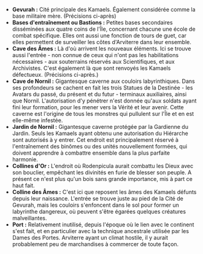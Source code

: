 - **Gevurah :** Cité principale des Kamaels. Également considérée comme la base militaire mère. (Précisions ci-après)
- **Bases d'entraînement ou Bastions :** Petites bases secondaires disséminées aux quatre coins de l'Île, concernant chacune une école de combat spécifique. Elles ont aussi une fonction de tours de guet, car elles permettent de surveiller les côtes d'Arviterre dans leur ensemble.
- **Cave des Âmes :** Là d'où arrivent les nouveaux éléments. Ici se trouve aussi l'entrée - non connue de ceux qui n'ont pas les habilitations nécessaires - aux souterrains réservés aux Scientifiques, et aux Archivistes. C'est également là que sont renvoyés les Kamaels défectueux. (Précisions ci-après.)
- **Cave de Nornil :** Gigantesque caverne aux couloirs labyrinthiques. Dans ses profondeurs se cachent en fait les trois Statues de la Destinée - les Avatars du passé, du présent et du futur - terminaux auxiliaires, ainsi que Nornil. L'autorisation d'y pénétrer n'est donnée qu'aux soldats ayant fini leur formation, pour les mener vers la Vérité et leur avenir. Cette caverne est l'origine de tous les monstres qui pullulent sur l'Île et en est elle-même infestée.
- **Jardin de Nornil :** Gigantesque caverne protégée par la Gardienne du Jardin. Seuls les Kamaels ayant obtenu une autorisation du Hiérarche sont autorisés à y entrer. Cet endroit est principalement réservé à l'entraînement des binômes ou des unités nouvellement formées, qui doivent apprendre à combattre ensemble dans la plus parfaite harmonie.
- **Collines d'Or :** L'endroit où Rodenpicula aurait combattu les Dieux avec son bouclier, empêchant les divinités en furie de blesser son peuple. A présent ce n'est plus qu'un bois sans grande importance, mis à part ce haut fait.
- **Colline des Âmes :** C'est ici que reposent les âmes des Kamaels défunts depuis leur naissance. L'entrée se trouve juste au pied de la Cité de Gevurah, mais les couloirs s'enfoncent dans le sol pour former un labyrinthe dangereux, où peuvent s'être égarées quelques créatures malveillantes.
- **Port :** Relativement inutilisé, depuis l'époque où le lien avec le continent s'est fait, et en particulier avec la technique ancestrale utilisée par les Dames des Portes. Arviterre ayant un climat hostile, il y aurait probablement peu de marchandises à commercer de toute façon.
